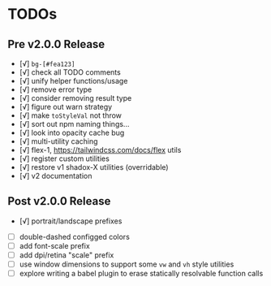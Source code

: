 # TODOs

## Pre v2.0.0 Release

- [√] `bg-[#fea123]`
- [√] check all TODO comments
- [√] unify helper functions/usage
- [√] remove error type
- [√] consider removing result type
- [√] figure out warn strategy
- [√] make `toStyleVal` not throw
- [√] sort out npm naming things...
- [√] look into opacity cache bug
- [√] multi-utility caching
- [√] flex-1, https://tailwindcss.com/docs/flex utils
- [√] register custom utilities
- [√] restore v1 shadox-X utilities (overridable)
- [√] v2 documentation

## Post v2.0.0 Release

- [√] portrait/landscape prefixes
- [ ] double-dashed configged colors
- [ ] add font-scale prefix
- [ ] add dpi/retina "scale" prefix
- [ ] use window dimensions to support some `vw` and `vh` style utilities
- [ ] explore writing a babel plugin to erase statically resolvable function calls
